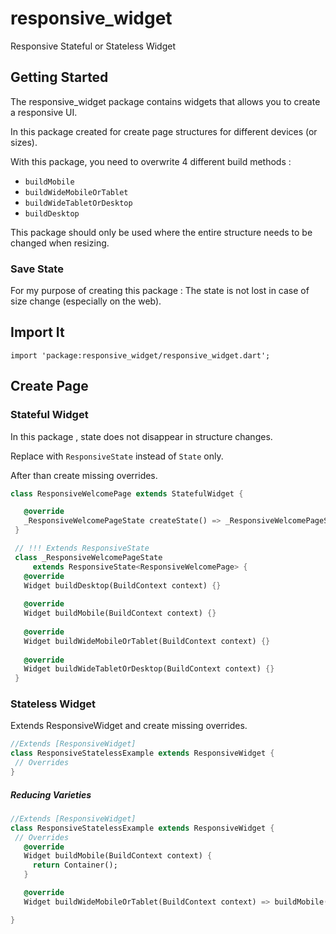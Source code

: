 # responsive_widget

Responsive Stateful or Stateless Widget

## Getting Started

 The responsive_widget package contains widgets that allows you to create a responsive UI.
 
 In this package created for create page structures for different devices (or sizes).
 
 With this package, you need to overwrite 4 different build methods :
 
 - `buildMobile`
 - `buildWideMobileOrTablet`
 - `buildWideTabletOrDesktop`
 - `buildDesktop`

 This package should only be used where the entire structure needs to be changed when resizing.

### Save State
 For my purpose of creating this package :
    The state is not lost in case of size change (especially on the web).
    
 


## Import It
`import 'package:responsive_widget/responsive_widget.dart';`

## Create Page
 
### Stateful Widget
 
 In this package , state does not disappear in structure changes.
 
 Replace with `ResponsiveState` instead of `State` only.
 
 After than create missing overrides.
 
 ````dart
 class ResponsiveWelcomePage extends StatefulWidget {

    @override
    _ResponsiveWelcomePageState createState() => _ResponsiveWelcomePageState();
  }

  // !!! Extends ResponsiveState
  class _ResponsiveWelcomePageState
      extends ResponsiveState<ResponsiveWelcomePage> {
    @override
    Widget buildDesktop(BuildContext context) {}
    
    @override
    Widget buildMobile(BuildContext context) {}
  
    @override
    Widget buildWideMobileOrTablet(BuildContext context) {}
  
    @override
    Widget buildWideTabletOrDesktop(BuildContext context) {}
  }
````

### Stateless Widget
 
 Extends ResponsiveWidget and create missing overrides.
 
 ````dart
//Extends [ResponsiveWidget]
class ResponsiveStatelessExample extends ResponsiveWidget {
  // Overrides
}
````

##### Reducing Varieties

 ````dart
//Extends [ResponsiveWidget]
class ResponsiveStatelessExample extends ResponsiveWidget {
  // Overrides
    @override
    Widget buildMobile(BuildContext context) {
      return Container();
    }

    @override
    Widget buildWideMobileOrTablet(BuildContext context) => buildMobile();

}
````

